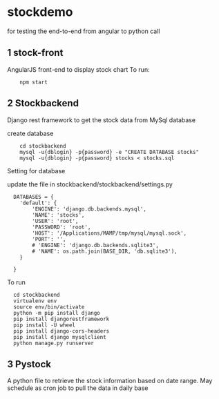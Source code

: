 # stockdemo
for testing the end-to-end from angular to python call

## 1 stock-front
  AngularJS front-end to display stock chart
  To run:
  ```
      npm start
  ```
## 2 Stockbackend
  Django rest framework to get the stock data from MySql database
  
  create database
  ```
      cd stockbackend
      mysql -u{dblogin} -p{password} -e "CREATE DATABASE stocks"
      mysql -u{dblogin} -p{password} stocks < stocks.sql
 ```   
  Setting for database
  
  update the file in stockbackend/stockbackend/settings.py
  ```
    DATABASES = {
      'default': {
          'ENGINE': 'django.db.backends.mysql',
          'NAME': 'stocks',
          'USER': 'root',
          'PASSWORD': 'root',
          'HOST': '/Applications/MAMP/tmp/mysql/mysql.sock',
          'PORT': '',
          # 'ENGINE': 'django.db.backends.sqlite3',
          # 'NAME': os.path.join(BASE_DIR, 'db.sqlite3'),
      }

    }
  ```
  To run
  ```
    cd stockbackend
    virtualenv env
    source env/bin/activate
    python -m pip install django
    pip install djangorestframework
    pip install -U wheel
    pip install django-cors-headers
    pip install django mysqlclient
    python manage.py runserver
  ```
## 3 Pystock

  A python file to retrieve the stock information based on date range. May schedule as cron job to pull the data in daily base
  
  
  
